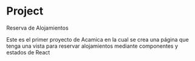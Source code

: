# Project
Reserva de Alojamientos


Este es el primer proyecto de Acamica en la cual se crea una página que tenga una vista para reservar alojamientos mediante componentes y estados de React
